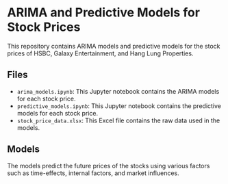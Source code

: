 # ARIMA and Predictive Models for Stock Prices

This repository contains ARIMA models and predictive models for the stock prices of HSBC, Galaxy Entertainment, and Hang Lung Properties.

## Files
- `arima_models.ipynb`: This Jupyter notebook contains the ARIMA models for each stock price.
- `predictive_models.ipynb`: This Jupyter notebook contains the predictive models for each stock price.
- `stock_price_data.xlsx`: This Excel file contains the raw data used in the models.

## Models
The models predict the future prices of the stocks using various factors such as time-effects, internal factors, and market influences.
